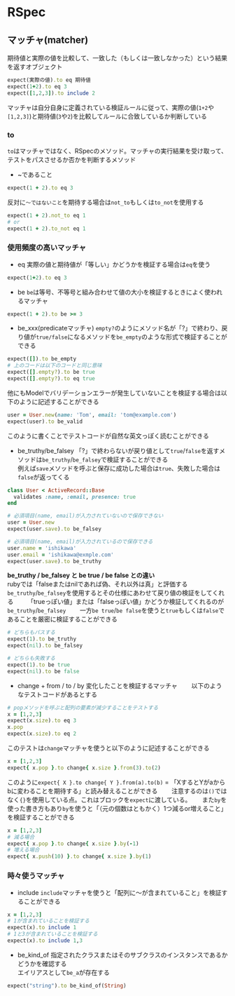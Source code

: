 # RSpec
## マッチャ(matcher)
期待値と実際の値を比較して、一致した（もしくは一致しなかった）という結果を返すオブジェクト  
```ruby
expect(実際の値).to eq 期待値
expect(1+2).to eq 3
expect([1,2,3]).to include 2
```
マッチャは自分自身に定義されている検証ルールに従って、実際の値(`1+2`や`[1,2,3]`)と期待値(`3`や`2`)を比較してルールに合致しているか判断している　　

### to
`to`はマッチャではなく、RSpecのメソッド。マッチャの実行結果を受け取って、テストをパスさせるか否かを判断するメソッド
* ~であること
```ruby
expect(1 + 2).to eq 3
```
反対に`〜ではないこと`を期待する場合は`not_to`もしくは`to_not`を使用する
```ruby
expect(1 + 2).not_to eq 1
# or
expect(1 + 2).to_not eq 1
```
### 使用頻度の高いマッチャ
* eq
実際の値と期待値が「等しい」かどうかを検証する場合は`eq`を使う
```ruby
expect(1+2).to eq 3
```

* be
`be`は等号、不等号と組み合わせて値の大小を検証するときによく使われるマッチャ
```ruby
expect(1 + 2).to be >= 3
```

* be_xxx(predicateマッチャ)
`empty?`のようにメソッド名が「?」で終わり、戻り値が`true/false`になるメソッドを`be_empty`のような形式で検証することができる　　
```ruby
expect([]).to be_empty
# 上のコードは以下のコードと同じ意味
expect([].empty?).to be true
expect([].empty?).to eq true
```
他にもModelでバリデーションエラーが発生していないことを検証する場合は以下のように記述することができる
```ruby
user = User.new(name: 'Tom', email: 'tom@example.com')
expect(user).to be_valid
```
このように書くことでテストコードが自然な英文っぽく読むことができる  

* be_truthy/be_falsey
「?」で終わらないが戻り値として`true`/`false`を返すメソッドは`be_truthy`/`be_falsey`で検証することができる  
例えば`save`メソッドを呼ぶと保存に成功した場合は`true`、失敗した場合は`false`が返ってくる
```ruby
class User < ActiveRecord::Base
  validates :name, :email, presence: true
end
```
```ruby
# 必須項目(name, email)が入力されていないので保存できない
user = User.new
expect(user.save).to be_falsey

# 必須項目(name, email)が入力されているので保存できる
user.name = 'ishikawa'
user.email = 'ishikawa@exmple.com'
expect(user.save).to be_truthy
```

**be_truthy / be_falsey と be true / be false との違い**  
rubyでは「falseまたはnilであれば偽、それ以外は真」と評価する　　
`be_truthy`/`be_falsey`を使用するとその仕様にあわせて戻り値の検証をしてくれる　　
「trueっぽい値」または「falseっぽい値」かどうか検証してくれるのが`be_truthy`/`be_falsey`　　
一方`be true`/`be false`を使うと`true`もしくは`false`であることを厳密に検証することができる　　
```ruby
# どちらもパスする
expect(1).to be_truthy
expect(nil).to be_falsey

# どちらも失敗する
expect(1).to be true
expect(nil).to be false
```

* change + from / to / by
変化したことを検証するマッチャ　　
以下のようなテストコードがあるとする
```ruby
# popメソッドを呼ぶと配列の要素が減少することをテストする
x = [1,2,3]
expect(x.size).to eq 3
x.pop
expect(x.size).to eq 2
```
このテストは`change`マッチャを使うと以下のように記述することができる
```ruby
x = [1,2,3]
expect{ x.pop }.to change{ x.size }.from(3).to(2)
```
このように`expect{ X }.to change{ Y }.from(a).to(b)` = 「XするとYがaからbに変わることを期待する」と読み替えることができる　　
注意するのは`()`ではなく`{}`を使用している点。これはブロックを`expect`に渡している。　　
また`by`を使った書き方もあり`by`を使うと「（元の個数はともかく）1つ減るor増えること」を検証することができる
```ruby
x = [1,2,3]
# 減る場合
expect{ x.pop }.to change{ x.size }.by(-1)
# 増える場合
expect{ x.push(10) }.to change{ x.size }.by(1)
```

### 時々使うマッチャ
* include
`include`マッチャを使うと「配列に〜が含まれていること」を検証することができる   
```ruby
x = [1,2,3]
# 1が含まれていることを検証する
expect(x).to include 1
# 1と3が含まれていることを検証する
expect(x).to include 1,3
```

* be_kind_of
指定されたクラスまたはそのサブクラスのインスタンスであるかどうかを確認する  
エイリアスとして`be_a`が存在する
```ruby
expect("string").to be_kind_of(String)
```